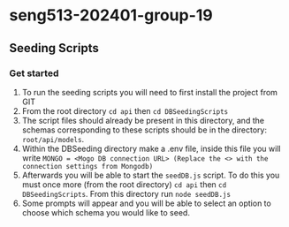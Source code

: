 # seng513-202401-group-19

## Seeding Scripts

### Get started

1) To run the seeding scripts you will need to first install the project from GIT
2) From the root directory `cd api` then `cd DBSeedingScripts`
3) The script files should already be present in this directory, and the schemas corresponding to these scripts should be 
in the directory: `root/api/models`. 
4) Within the DBSeeding directory make a .env file, inside this file you will write 
`MONGO = <Mogo DB connection URL> (Replace the <> with the connection settings from Mongodb)`
5) Afterwards you will be able to start the `seedDB.js` script. To do this you must once more (from the root directory)
`cd api` then `cd DBSeedingScripts`. From this directory run `node seedDB.js`
6) Some prompts will appear and you will be able to select an option to choose which schema you would like to seed.